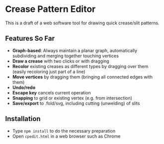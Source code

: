 # Crease Pattern Editor

This is a draft of a web software tool for drawing quick crease/slit patterns.

## Features So Far
* **Graph-based**: Always maintain a planar graph, automatically subdividing
  and merging together touching vertices
* **Draw a crease** with two clicks or with dragging
* **Recolor** existing creases as different types by dragging over them
  (easily recoloring just part of a line)
* **Move vertices** by dragging them (bringing all connected edges with them)
* **Undo/redo**
* **Escape key** cancels current operation
* **Snapping** to grid or existing vertex (e.g. from intersection)
* **Save/export** to .fold/svg, including cutting (unwelding) of slits

## Installation
* Type `npm install` to do the necessary preparation
* Open `cpedit.html` in a web browser such as Chrome
